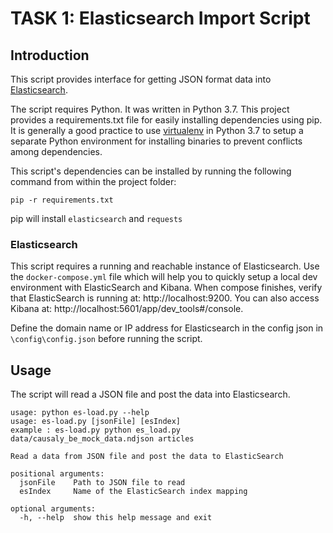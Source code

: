 # TASK 1: Elasticsearch Import Script
## Introduction
This script provides interface for getting JSON format data into [Elasticsearch](https://www.elastic.co/guide/en/elasticsearch/reference/current/index.html). 

The script requires Python. It was written in Python 3.7. This project provides a requirements.txt file for easily installing dependencies using pip. It is generally a good practice to use [virtualenv](https://virtualenv.pypa.io/en/stable/) in Python 3.7 to setup a separate Python environment for installing binaries to prevent conflicts among dependencies.

This script's dependencies can be installed by running the following command from within the project folder:
```
pip -r requirements.txt
```
pip will install ```elasticsearch``` and ```requests```
### Elasticsearch
This script requires a running and reachable instance of Elasticsearch. Use the ```docker-compose.yml``` file which will help you to quickly setup a local dev environment with ElasticSearch and Kibana. When compose finishes, verify that ElasticSearch is running at: http://localhost:9200. You can also access Kibana at: http://localhost:5601/app/dev_tools#/console.
 
Define the domain name or IP address for Elasticsearch in the config json in ```\config\config.json``` before running the script. 
## Usage
The script will read a JSON file and post the data into Elasticsearch.

```
usage: python es-load.py --help
usage: es-load.py [jsonFile] [esIndex]
example : es-load.py python es_load.py data/causaly_be_mock_data.ndjson articles

Read a data from JSON file and post the data to ElasticSearch

positional arguments:
  jsonFile    Path to JSON file to read
  esIndex     Name of the ElasticSearch index mapping

optional arguments:
  -h, --help  show this help message and exit
```
